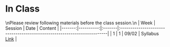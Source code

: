 In Class
============================

\nPlease review following materials before the class session.\n
|   Week |   Session | Date   | Content                                                                 |
|-------:|----------:|:-------|:------------------------------------------------------------------------|
|      1 |         1 | 09/02  | Syllabus [Link](https://rpi.box.com/s/h23poh51rmrkk61zgniu3vsi26nmriyo) |